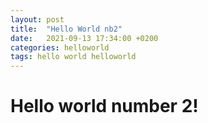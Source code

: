```yaml
---
layout: post
title:  "Hello World nb2"
date:   2021-09-13 17:34:00 +0200
categories: helloworld
tags: hello world helloworld
---
```


# Hello world number 2!
